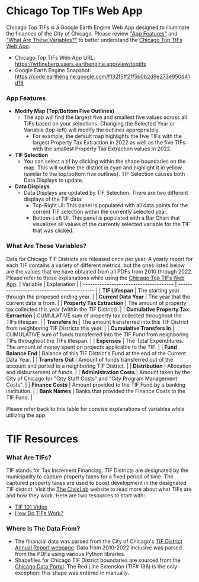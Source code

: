 # Chicago Top TIFs Web App
Chicago Top TIFs is a Google Earth Engine Web App designed to illuminate the finances of the City of Chicago. Please review ["App Features"](https://github.com/willfineberg/chi-top-tifs#app-features) and ["What Are These Variables?"](https://github.com/willfineberg/chi-top-tifs#what-are-these-variables) to better understand the [Chicago Top TIFs Web App](https://wtfineberg.users.earthengine.app/view/toptifs).

- Chicago Top TIFs Web App URL: https://wtfineberg.users.earthengine.app/view/toptifs
- Google Earth Engine Snapshot: https://code.earthengine.google.com/f132f5ff21f5b0b2d9e273e950d41d18

### App Features
- **Modify Map (Top/Bottom Five Outlines)**
  - The app will find the largest five and smallest five values across all TIFs based on your selections. Changing the Selected Year or Variable (top-left) will modify the outlines appropriately. 
    - For example, the default map highlights the five TIFs with the largest Property Tax Extraction in 2022 as well as the five TIFs with the smallest Property Tax Extraction values in 2022.
- **TIF Selection**
  - You can select a tif by clicking within the shape boundaries on the map. This will outline the district in cyan and highlight it in yellow (similar to the top/bottom five outlines). TIF Selection causes both Data Displays to update.
- **Data Displays**
  - Data Displays are updated by TIF Selection. There are two different displays of the TIF data:
    - Top-Right UI: This panel is populated with all data points for the current TIF selection within the currently selected year.
    - Bottom-Left UI: This panel is populated with a Bar Chart that visualizes all values of the currently selected variable for the TIF that was clicked.

### What Are These Variables?
Data for Chicago TIF Districts are released once per year. A yearly report for each TIF contains a variety of different metrics, but the ones listed below are the values that we have obtained from all PDFs from 2010 through 2022. Please refer to these explanations while using the [Chicago Top TIFs Web App](https://wtfineberg.users.earthengine.app/view/toptifs):
| Variable                               | Explanation                                 |
| -------------------------------------- | ------------------------------------------- |
| **TIF Lifespan**                       | The starting year through the proposed ending year. |
| **Current Data Year**                  | The year that the current data is from. |
| **Property Tax Extraction**            | The amount of property tax collected this year (within the TIF District). |
| **Cumulative Property Tax Extraction** | CUMULATIVE sum of property tax collected throughout the TIFs lifespan. |
| **Transfers In**                       | The amount transferred into this TIF District from neighboring TIF Districts this year. |
| **Cumulative Transfers In**            | CUMULATIVE sum of funds transferred into the TIF Fund from neighboring TIFs throughout the TIFs lifespan. |
| **Expenses**                           | The Total Expenditures. The amount of money spent on projects applicable to the TIF. |
| **Fund Balance End**                   | Balance of this TIF District's Fund at the end of the Current Data Year.    |
| **Transfers Out**                      | Amount of funds transferred out of the account and ported to a neighboring TIF District. |
| **Distribution**                       | Allocation and disbursement of funds.  |
| **Administration Costs**               | Amount taken by the City of Chicago for "City Staff Costs" and "City Program Management Costs". |
| **Finance Costs**                      | Amount provided to the TIF Fund by a banking institution. |
| **Bank Names**                         | Banks that provided the Finance Costs to the TIF Fund. |

Please refer back to this table for concise explanations of variables while utilizing the app.

# TIF Resources
### What Are TIFs?
TIF stands for Tax Increment Financing. TIF Districts are designated by the municipality to capture property taxes for a fixed period of time. The captured property taxes are used to boost development in the designated TIF district. Visit the [The CivicLab](https://www.civiclab.us/) website to read more about what TIFs are and how they work. Here are two resources to start with:
- [TIF 101 Video](https://www.civiclab.us/tif-101/)
- [How Do TIFs Work?](https://www.civiclab.us/tif_illumination_project/how-do-tifs-work/)

### Where Is The Data From?
* The financial data was parsed from the City of Chicago's [TIF District Annual Report webpage](https://www.chicago.gov/city/en/depts/dcd/supp_info/tif-district-annual-reports-2004-present.html). Data from 2010-2022 inclusive was parsed from the PDFs using various Python libraries.
* Shapefiles for Chicago TIF District boundaries are sourced from the [Chicago Data Portal](https://data.cityofchicago.org/browse?q=tif+boundaries&sortBy=last_modified&tags=shapefiles&utf8=%E2%9C%93). The Red Line Extension (TIF# 186) is the only exception: this shape was entered in manually.
